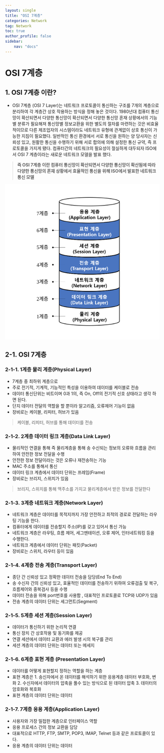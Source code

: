 ```yaml
---
layout: single
title: "OSI 7계층"
categories: Network
tag: Network
toc: true
author_profile: false
sidebar: 
    nav: "docs"
---
```

# OSI 7계층 

## 1. OSI 7계층 이란? 

- OSI 7계층 (OSI 7 Layer)는 네트워크 프로토콜이 통신하는 구조를 7개의 계층으로 분리하여 각 계층간 상호 작용하는 방식을 정해 놓은 것이다. 1980년대 컴퓨터 통신망이 확산되면서 다양한 통신망이 확산되면서 다양한 통신망 혼재 상황에서의 기능별 분류가 필요해져 통신망별 정보교환을 위한 별도의 절차를 마련하는 갓은 비효율적이므로 다른 제조업자의 시스템이라도 네트워크 유형에 관계없이 상호 통신이 가능한 지침이 필요했다. 일반적인 통신 환경에서 서로 통신을 원하는 양 당사자는 신뢰성 있고, 원활한 통신을 수행하기 위해 서로 합의에 의해 설정한 통신 규약, 즉 프로토콜을 가지게 됐다. 컴퓨터간의 네트워크의 필요성이 절실하게 대두되자 ISO에서 OSI 7 계층이라는 새로운 네트워크 모델을 발표 했다.

> **즉 OSI 7계층 이란 컴퓨터 통신망이 확산되면서 다양한 통신망이 확산됨에 따라 다양한 통신망의 혼재 상황에서 효율적인 통신을 위해 ISO에서 발표한 네트워크 통신 모델**

<p align ="cnenter"><img src ="https://github.com/jindream6128/jindream6128.github.io/blob/main/_images/22-06images/osi7.jpg?raw=true"></p>

## 2-1. OSI 7계층

### 2-1-1. 1계층 물리 계층(Physical Layer)

- 7계층 중 최하위 계층으로
- 주로 전기적, 기계적, 기능적인 특성을 이용하여 데이터를 케이블로 전송
- 데이터 통신단위는 비트이며 0과 1의, 즉 On, Off의 전기적 신호 상태라고 생각 하면 된다.
- 단지 데이터 전달의 역할을 할 뿐이라 알고리즘, 오류제어 기능이 없음
- 장비로는 케이블, 리피터, 허브가 있음

> 케이블, 리피터, 허브를 통해 데이터를 전송 

### 2-1-2. 2계층 데이터 링크 계층(Data Link Layer)

- 물리적인 연결을 통해 즉 물리계층을 통해 송 수신되는 정보의 오류와 흐름을 관리하여 안전한 정보 전달을 수행
- 안전한 정보 전달이라는 것은 오류나 재전송하는 기능
- MAC 주소를 통해서 통신
- 데이터 링크 계층에서 데이터 단위는 프레임(Frame)
- 장비로는 브리지, 스위치가 있음

> 브리지, 스위치를 통해 맥주소를 가지고 물리계층에서 받은 정보를 전달한다

### 2-1-3. 3계층 네트워크 계층(Network Layer)

- 네트워크 계층은 데이터를 목적지까지 가장 안전하고 최적의 경로로 전달하는 라우팅 기능을 한다.
- 컴퓨터에게 데이터를 전송할지 주소(IP)를 갖고 있어서 통신 가능
- 네트워크 계층은 라우팅, 흐름 제어, 세그멘테이션, 오류 제어, 인터네트워킹 등을 수행한다. 
- 네트워크 계층에서 데이터 단위는 패킷(Packet)
- 장비로는 스위치, 라우터 등이 있음

### 2-1-4. 4계층 전송 계층(Transport Layer)

- 종단 간 신뢰성 있고 정확한 데이터 전송을 담당(End To End)
- 송 수신자 간의 신뢰성 있고, 효율적인 데이터를 전송하기 위하여 오류검출 및 복구, 흐름제어와 중복검사 등을 수행
- 데이터 전송을 위해 port번호를 사용함 , 대표적인 프로토콜로 TCP와 UDP가 있음
- 전송 계층의 데이터 단위는 세그먼트(Segment)

### 2-1-5. 5계층 세션 계층(Session Layer)

- 데이터가 통신하기 위한 논리적 연결
- 통신 장치 간 상호작용 및 동기화를 제공
- 연결 세션에서 데이터 교환과 에러 발생 시의 복구를 관리
- 세션 계층의 데이터 단위는 데이터 또는 메세지

### 2-1-6. 6계층 표현 계층 (Presentation Layer)

- 데이터를 어떻게 표현할지 정하는 역할을 하는 계층
- 표현 계층은 1. 송신자에서 온 데이터를 해석하기 위한 응용계층 데이터 부호화, 변화 2. 수신자에서 데이터의 압축을 풀수 있는 방식으로 된 데이터 압축 3. 데이터의 암호화와 복호화
- 표현 계층의 데이터 단위는 데이터 

### 2-1-7. 7계층 응용 계층(Application Layer)

- 사용자와 가장 밀접한 계층으로 인터페이스 역할
- 응용 프로세스 간의 정보 교환을 담당
- 대표적으로 HTTP, FTP, SMTP, POP3, IMAP, Telnet 등과 같은 프로토콜이 있다. 
- 응용 계층의 데이터 단위는 데이터

